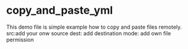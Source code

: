 # copy_and_paste_yml
This demo file is simple example how to copy and paste files remotely.
  src:add your onw source
  dest: add destination 
  mode: add own file permission
